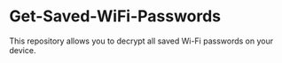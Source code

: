 # Get-Saved-WiFi-Passwords
This repository allows you to decrypt all saved Wi-Fi passwords on your device.
